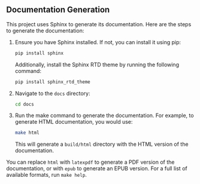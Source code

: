 ## Documentation Generation

This project uses Sphinx to generate its documentation. 
Here are the steps to generate the documentation:

1. Ensure you have Sphinx installed. If not, you can install it using pip:

    ```bash
    pip install sphinx
    ```

    Additionally, install the Sphinx RTD theme by running the following command:

    ```bash
    pip install sphinx_rtd_theme
    ```

2. Navigate to the `docs` directory:

    ```bash
    cd docs
    ```

3. Run the make command to generate the documentation. 
For example, to generate HTML documentation, you would use:

    ```bash
    make html
    ```

    This will generate a `build/html` directory with the HTML version of the 
    documentation.

You can replace `html` with `latexpdf` to generate a PDF version of the 
documentation, or with `epub` to generate an EPUB version. 
For a full list of available formats, run `make help`.